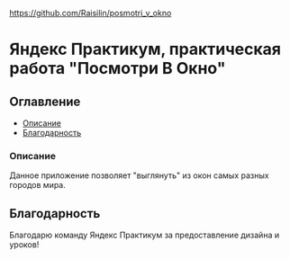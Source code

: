 https://github.com/Raisilin/posmotri_v_okno

# Яндекс Практикум, практическая работа "Посмотри В Окно"

## Оглавление
- [Описание](#описание)
- [Благодарность](#благодарность)

### Описание

Данное приложение позволяет "выглянуть" из окон самых разных городов мира.


## Благодарность

Благодарю команду Яндекс Практикум за предоставление дизайна и уроков!
